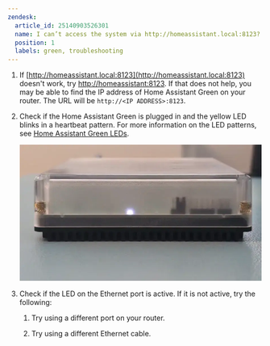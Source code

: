 ```yaml
---
zendesk:
  article_id: 25140903526301
  name: I can’t access the system via http://homeassistant.local:8123?
  position: 1
  labels: green, troubleshooting
---
```


1. If [http://homeassistant.local:8123](http://homeassistant.local:8123) doesn't work, try [http://homeassistant:8123](http://homeassistant:8123). If that does not help, you may be able to find the IP address of Home Assistant Green on your router. The URL will be `http://<IP ADDRESS>:8123`.

2. Check if the Home Assistant Green is plugged in and the yellow LED blinks in a heartbeat pattern. For more information on the LED patterns, see [Home Assistant Green LEDs](https://green.home-assistant.io/documentation/green-leds/).

    ![Clip showing the yellow LED blinking in a heartbeat pattern](/static/img/green/green_yellow_led_heartbeat.webp)

3. Check if the LED on the Ethernet port is active. If it is not active, try the following:

    1. Try using a different port on your router.

    2. Try using a different Ethernet cable.

